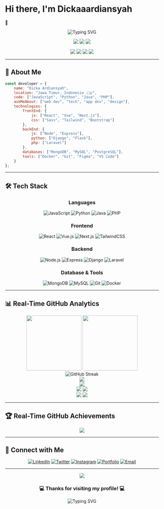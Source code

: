 # Hi there, I'm Dickaaardiansyah
 👋

<div align="center">
  <img src="https://readme-typing-svg.herokuapp.com?font=Fira+Code&pause=1000&color=2E9EF7&center=true&vCenter=true&width=500&lines=Full+Stack+Developer+%F0%9F%9A%80;UI%2FUX+Enthusiast+%F0%9F%8E%A8;Open+Source+Contributor+%F0%9F%92%BB;Always+Learning+New+Things+%F0%9F%93%9A;Welcome+to+my+GitHub+Profile!+%E2%9C%A8" alt="Typing SVG" />
</div>

<p align="center">
  <img src="https://komarev.com/ghpvc/?username=Dickaaardiansyah&color=blueviolet&style=for-the-badge&label=PROFILE+VIEWS" />
  <img src="https://img.shields.io/github/followers/Dickaaardiansyah?style=for-the-badge&color=blue&label=FOLLOWERS" />
  <img src="https://img.shields.io/github/stars/Dickaaardiansyah?style=for-the-badge&color=yellow&label=TOTAL+STARS" />
</p>

<p align="center">
  <img src="https://img.shields.io/badge/AGE-20-blue?style=flat-square" />
  <img src="https://img.shields.io/badge/FOCUS-Full%20Stack%20Development-brightgreen?style=flat-square" />
  <img src="https://img.shields.io/badge/LIVES-Indonesia-success?style=flat-square" />
  <img src="https://img.shields.io/badge/LANGUAGES-English%20%26%20Indonesia-brightgreen?style=flat-square" />
</p>

---

## 🚀 About Me

```javascript
const developer = {
    name: "Dicka Ardiansyah",
    location: "Jawa Timur, Indonesia 🇮🇩",
    code: ["JavaScript", "Python", "Java", "PHP"],
    askMeAbout: ["web dev", "tech", "app dev", "design"],
    technologies: {
        frontEnd: {
            js: ["React", "Vue", "Next.js"],
            css: ["Sass", "Tailwind", "Bootstrap"]
        },
        backEnd: {
            js: ["Node", "Express"],
            python: ["Django", "Flask"],
            php: ["Laravel"]
        },
        databases: ["MongoDB", "MySQL", "PostgreSQL"],
        tools: ["Docker", "Git", "Figma", "VS Code"]
    }
};
```

---

## 🛠️ Tech Stack

<div align="center">

### Languages
![JavaScript](https://img.shields.io/badge/-JavaScript-F7DF1E?style=for-the-badge&logo=javascript&logoColor=black)
![Python](https://img.shields.io/badge/-Python-3776AB?style=for-the-badge&logo=python&logoColor=white)
![Java](https://img.shields.io/badge/-Java-007396?style=for-the-badge&logo=java&logoColor=white)
![PHP](https://img.shields.io/badge/-PHP-777BB4?style=for-the-badge&logo=php&logoColor=white)

### Frontend
![React](https://img.shields.io/badge/-React-61DAFB?style=for-the-badge&logo=react&logoColor=black)
![Vue.js](https://img.shields.io/badge/-Vue.js-4FC08D?style=for-the-badge&logo=vue.js&logoColor=white)
![Next.js](https://img.shields.io/badge/-Next.js-000000?style=for-the-badge&logo=next.js&logoColor=white)
![TailwindCSS](https://img.shields.io/badge/-TailwindCSS-38B2AC?style=for-the-badge&logo=tailwind-css&logoColor=white)

### Backend
![Node.js](https://img.shields.io/badge/-Node.js-339933?style=for-the-badge&logo=node.js&logoColor=white)
![Express](https://img.shields.io/badge/-Express-000000?style=for-the-badge&logo=express&logoColor=white)
![Django](https://img.shields.io/badge/-Django-092E20?style=for-the-badge&logo=django&logoColor=white)
![Laravel](https://img.shields.io/badge/-Laravel-FF2D20?style=for-the-badge&logo=laravel&logoColor=white)

### Database & Tools
![MongoDB](https://img.shields.io/badge/-MongoDB-47A248?style=for-the-badge&logo=mongodb&logoColor=white)
![MySQL](https://img.shields.io/badge/-MySQL-4479A1?style=for-the-badge&logo=mysql&logoColor=white)
![Git](https://img.shields.io/badge/-Git-F05032?style=for-the-badge&logo=git&logoColor=white)
![Docker](https://img.shields.io/badge/-Docker-2496ED?style=for-the-badge&logo=docker&logoColor=white)

</div>

---

## 📊 Real-Time GitHub Analytics

<div align="center">
  <img height="180em" src="https://github-readme-stats.vercel.app/api?username=Dickaaardiansyah&show_icons=true&theme=tokyonight&include_all_commits=true&count_private=true&cache_seconds=86400"/>
  <img height="180em" src="https://github-readme-stats.vercel.app/api/top-langs/?username=Dickaaardiansyah&layout=compact&langs_count=8&theme=tokyonight&cache_seconds=86400"/>
</div>

<div align="center">
  <img src="https://github-readme-streak-stats.herokuapp.com/?user=Dickaaardiansyah&theme=tokyonight&cache_seconds=86400" alt="GitHub Streak" />
</div>

<div align="center">
  <img src="https://github-readme-activity-graph.vercel.app/graph?username=Dickaaardiansyah&theme=tokyo-night&hide_border=true&area=true&cache_seconds=3600" />
</div>

<div align="center">
  <img src="https://github-profile-summary-cards.vercel.app/api/cards/profile-details?username=Dickaaardiansyah&theme=tokyonight" />
</div>

<div align="center">
  <img src="https://github-profile-summary-cards.vercel.app/api/cards/repos-per-language?username=Dickaaardiansyah&theme=tokyonight" />
  <img src="https://github-profile-summary-cards.vercel.app/api/cards/most-commit-language?username=Dickaaardiansyah&theme=tokyonight" />
</div>

<div align="center">
  <img src="https://github-profile-summary-cards.vercel.app/api/cards/stats?username=Dickaaardiansyah&theme=tokyonight" />
  <img src="https://github-profile-summary-cards.vercel.app/api/cards/productive-time?username=Dickaaardiansyah&theme=tokyonight&utcOffset=7" />
</div>

---

## 🏆 Real-Time GitHub Achievements

<div align="center">
  <img src="https://github-readme-stats.vercel.app/api?username=Dickaaardiansyah&show_icons=true&theme=tokyonight&include_all_commits=true&count_private=true&show_owner=true" />
</div>

---



## 🤝 Connect with Me

<div align="center">

[![LinkedIn](https://img.shields.io/badge/-LinkedIn-0077B5?style=for-the-badge&logo=linkedin&logoColor=white)](https://www.linkedin.com/in/dicka-ardiansyah-740b71301/)
[![Twitter](https://img.shields.io/badge/-Twitter-1DA1F2?style=for-the-badge&logo=twitter&logoColor=white)](https://twitter.com/yourhandle)
[![Instagram](https://img.shields.io/badge/-Instagram-E4405F?style=for-the-badge&logo=instagram&logoColor=white)](https://www.instagram.com/ka.arryne/)
[![Portfolio](https://img.shields.io/badge/-Portfolio-FF5722?style=for-the-badge&logo=google-chrome&logoColor=white)](https://yourportfolio.com)
[![Email](https://img.shields.io/badge/-Email-D14836?style=for-the-badge&logo=gmail&logoColor=white)](mailto:dickaardiansyah994@gmail.com)

</div>

---

<div align="center">
  <img src="https://capsule-render.vercel.app/api?type=waving&color=gradient&height=100&section=footer&width=100%"/>
</div>

<div align="center">
  <h3>💻 Thanks for visiting my profile! 💻</h3>
  <p>
    <img src="https://readme-typing-svg.herokuapp.com?font=Fira+Code&size=18&pause=1000&color=F75C7E&center=true&vCenter=true&width=600&lines=Happy+Coding!+%F0%9F%9A%80;Let's+build+something+amazing+together!+%E2%9C%A8" alt="Typing SVG" />
  </p>
</div>
